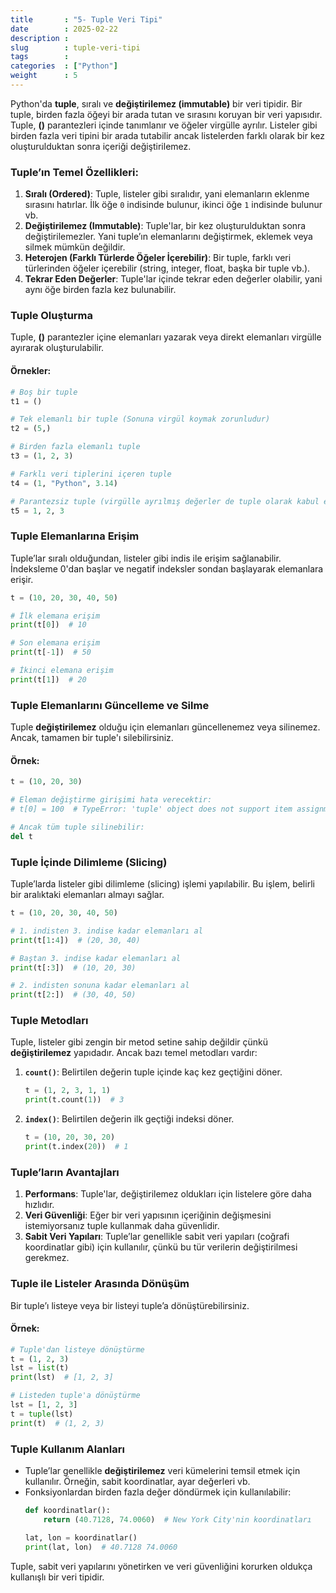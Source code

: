 ```yaml
---  
title       : "5- Tuple Veri Tipi"
date        : 2025-02-22
description : 
slug        : tuple-veri-tipi
tags        : 
categories  : ["Python"]
weight      : 5
---
```

Python'da **tuple**, sıralı ve **değiştirilemez (immutable)** bir veri tipidir. Bir tuple, birden fazla öğeyi bir arada tutan ve sırasını koruyan bir veri yapısıdır. Tuple, **()** parantezleri içinde tanımlanır ve öğeler virgülle ayrılır. Listeler gibi birden fazla veri tipini bir arada tutabilir ancak listelerden farklı olarak bir kez oluşturulduktan sonra içeriği değiştirilemez.

### Tuple’ın Temel Özellikleri:
1. **Sıralı (Ordered)**: Tuple, listeler gibi sıralıdır, yani elemanların eklenme sırasını hatırlar. İlk öğe `0` indisinde bulunur, ikinci öğe `1` indisinde bulunur vb.
2. **Değiştirilemez (Immutable)**: Tuple'lar, bir kez oluşturulduktan sonra değiştirilemezler. Yani tuple’ın elemanlarını değiştirmek, eklemek veya silmek mümkün değildir.
3. **Heterojen (Farklı Türlerde Öğeler İçerebilir)**: Bir tuple, farklı veri türlerinden öğeler içerebilir (string, integer, float, başka bir tuple vb.).
4. **Tekrar Eden Değerler**: Tuple'lar içinde tekrar eden değerler olabilir, yani aynı öğe birden fazla kez bulunabilir.

### Tuple Oluşturma
Tuple, **()** parantezler içine elemanları yazarak veya direkt elemanları virgülle ayırarak oluşturulabilir.

#### Örnekler:
```python
# Boş bir tuple
t1 = ()

# Tek elemanlı bir tuple (Sonuna virgül koymak zorunludur)
t2 = (5,)

# Birden fazla elemanlı tuple
t3 = (1, 2, 3)

# Farklı veri tiplerini içeren tuple
t4 = (1, "Python", 3.14)

# Parantezsiz tuple (virgülle ayrılmış değerler de tuple olarak kabul edilir)
t5 = 1, 2, 3
```

### Tuple Elemanlarına Erişim
Tuple’lar sıralı olduğundan, listeler gibi indis ile erişim sağlanabilir. İndeksleme 0'dan başlar ve negatif indeksler sondan başlayarak elemanlara erişir.

```python
t = (10, 20, 30, 40, 50)

# İlk elemana erişim
print(t[0])  # 10

# Son elemana erişim
print(t[-1])  # 50

# İkinci elemana erişim
print(t[1])  # 20
```

### Tuple Elemanlarını Güncelleme ve Silme
Tuple **değiştirilemez** olduğu için elemanları güncellenemez veya silinemez. Ancak, tamamen bir tuple'ı silebilirsiniz.

#### Örnek:
```python
t = (10, 20, 30)

# Eleman değiştirme girişimi hata verecektir:
# t[0] = 100  # TypeError: 'tuple' object does not support item assignment

# Ancak tüm tuple silinebilir:
del t
```

### Tuple İçinde Dilimleme (Slicing)
Tuple’larda listeler gibi dilimleme (slicing) işlemi yapılabilir. Bu işlem, belirli bir aralıktaki elemanları almayı sağlar.

```python
t = (10, 20, 30, 40, 50)

# 1. indisten 3. indise kadar elemanları al
print(t[1:4])  # (20, 30, 40)

# Baştan 3. indise kadar elemanları al
print(t[:3])  # (10, 20, 30)

# 2. indisten sonuna kadar elemanları al
print(t[2:])  # (30, 40, 50)
```

### Tuple Metodları
Tuple, listeler gibi zengin bir metod setine sahip değildir çünkü **değiştirilemez** yapıdadır. Ancak bazı temel metodları vardır:

1. **`count()`**: Belirtilen değerin tuple içinde kaç kez geçtiğini döner.
   ```python
   t = (1, 2, 3, 1, 1)
   print(t.count(1))  # 3
   ```

2. **`index()`**: Belirtilen değerin ilk geçtiği indeksi döner.
   ```python
   t = (10, 20, 30, 20)
   print(t.index(20))  # 1
   ```

### Tuple’ların Avantajları
1. **Performans**: Tuple'lar, değiştirilemez oldukları için listelere göre daha hızlıdır.
2. **Veri Güvenliği**: Eğer bir veri yapısının içeriğinin değişmesini istemiyorsanız tuple kullanmak daha güvenlidir.
3. **Sabit Veri Yapıları**: Tuple’lar genellikle sabit veri yapıları (coğrafi koordinatlar gibi) için kullanılır, çünkü bu tür verilerin değiştirilmesi gerekmez.

### Tuple ile Listeler Arasında Dönüşüm
Bir tuple’ı listeye veya bir listeyi tuple’a dönüştürebilirsiniz.

#### Örnek:
```python
# Tuple'dan listeye dönüştürme
t = (1, 2, 3)
lst = list(t)
print(lst)  # [1, 2, 3]

# Listeden tuple'a dönüştürme
lst = [1, 2, 3]
t = tuple(lst)
print(t)  # (1, 2, 3)
```

### Tuple Kullanım Alanları
- Tuple’lar genellikle **değiştirilemez** veri kümelerini temsil etmek için kullanılır. Örneğin, sabit koordinatlar, ayar değerleri vb.
- Fonksiyonlardan birden fazla değer döndürmek için kullanılabilir:
  ```python
  def koordinatlar():
      return (40.7128, 74.0060)  # New York City'nin koordinatları

  lat, lon = koordinatlar()
  print(lat, lon)  # 40.7128 74.0060
  ```


Tuple, sabit veri yapılarını yönetirken ve veri güvenliğini korurken oldukça kullanışlı bir veri tipidir.
